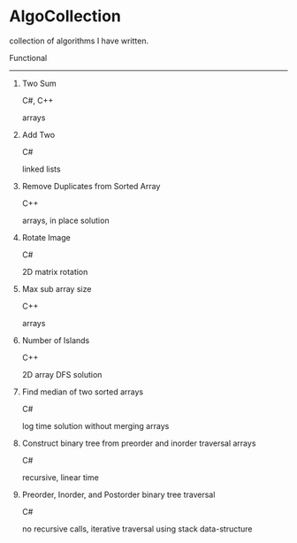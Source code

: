 # AlgoCollection
collection of algorithms I have written.

Functional
_________

1. Two Sum

     C#, C++
     
     arrays
2. Add Two

     C#
     
     linked lists
3. Remove Duplicates from Sorted Array
     
     C++
     
     arrays, in place solution
   
4. Rotate Image

   C#
   
   2D matrix rotation
5. Max sub array size

   C++
   
   arrays
6. Number of Islands

   C++
   
   2D array DFS solution
7. Find median of two sorted arrays

   C#
   
   log time solution without merging arrays

8. Construct binary tree from preorder and inorder traversal arrays

   C#
   
   recursive, linear time

9. Preorder, Inorder, and Postorder binary tree traversal 

   C#
   
   no recursive calls, iterative traversal using stack data-structure

